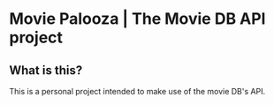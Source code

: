 # Movie Palooza | The Movie DB API project

## What is this?

This is a personal project intended to make use of the movie DB's API.


